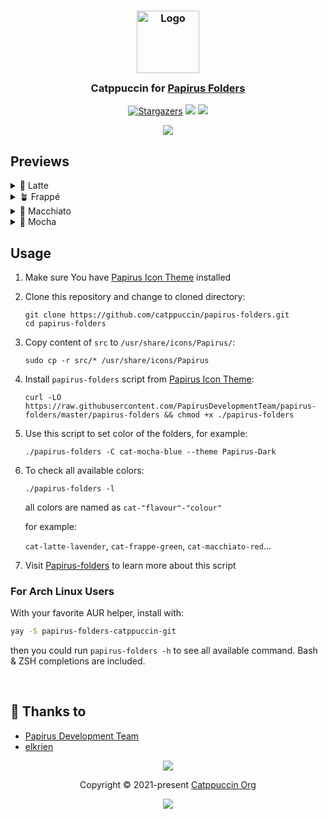 <h3 align="center">
	<img src="https://raw.githubusercontent.com/catppuccin/catppuccin/main/assets/logos/exports/1544x1544_circle.png" width="100" alt="Logo"/><br/>
	<img src="https://raw.githubusercontent.com/catppuccin/catppuccin/main/assets/misc/transparent.png" height="30" width="0px"/>
	Catppuccin for <a href="https://github.com/PapirusDevelopmentTeam/papirus-icon-theme">Papirus Folders</a>
	<img src="https://raw.githubusercontent.com/catppuccin/catppuccin/main/assets/misc/transparent.png" height="30" width="0px"/>
</h3>
<p align="center">
    <a href="https://github.com/catppuccin/papirus-folders/stargazers"><img alt="Stargazers" src="https://img.shields.io/github/stars/catppuccin/papirus-folders?colorA=363a4f&colorB=b7bdf8&style=for-the-badge"></a>
    <a href="https://github.com/catppuccin/papirus-folders/issues"><img src="https://img.shields.io/github/issues/catppuccin/papirus-folders?colorA=363a4f&colorB=f5a97f&style=for-the-badge"></a>
    <a href="https://github.com/catppuccin/papirus-folders/contributors"><img src="https://img.shields.io/github/contributors/catppuccin/papirus-folders?colorA=363a4f&colorB=a6da95&style=for-the-badge"></a>
</p>

<p align="center">
  <img src="https://raw.githubusercontent.com/catppuccin/papirus-folders/main/assets/folders.png"/>
</p>

## Previews

<details>
<summary>🌻 Latte</summary>
  <img src="https://raw.githubusercontent.com/catppuccin/papirus-folders/main/assets/folders-latte.png"/>
</details>
<details>
<summary>🪴 Frappé</summary>
  <img src="https://raw.githubusercontent.com/catppuccin/papirus-folders/main/assets/folders-frappe.png"/>
</details>
<details>
<summary>🌺 Macchiato</summary>
  <img src="https://raw.githubusercontent.com/catppuccin/papirus-folders/main/assets/folders-macchiato.png"/>
</details>
<details>
<summary>🌿 Mocha</summary>
  <img src="https://raw.githubusercontent.com/catppuccin/papirus-folders/main/assets/folders-mocha.png"/>
</details>

## Usage

1. Make sure You have [Papirus Icon Theme](https://github.com/PapirusDevelopmentTeam/papirus-icon-theme) installed
2. Clone this repository and change to cloned directory:
    ```
    git clone https://github.com/catppuccin/papirus-folders.git
    cd papirus-folders
    ```
3. Copy content of `src` to `/usr/share/icons/Papirus/`:
    ```
    sudo cp -r src/* /usr/share/icons/Papirus  
    ```
4. Install `papirus-folders` script from [Papirus Icon Theme](https://github.com/PapirusDevelopmentTeam/papirus-icon-theme):
    ```
    curl -LO https://raw.githubusercontent.com/PapirusDevelopmentTeam/papirus-folders/master/papirus-folders && chmod +x ./papirus-folders
    ```
5. Use this script to set color of the folders, for example:
    ```
    ./papirus-folders -C cat-mocha-blue --theme Papirus-Dark
    ```
6. To check all available colors:
    ```
    ./papirus-folders -l
    ```
    all colors are named as `cat-"flavour"-"colour"` 
    
    for example: 
    
    `cat-latte-lavender`, `cat-frappe-green`, `cat-macchiato-red`...
7. Visit [Papirus-folders](https://github.com/PapirusDevelopmentTeam/papirus-folders) to learn more about this script

### For Arch Linux Users

With your favorite AUR helper, install with:

```sh
yay -S papirus-folders-catppuccin-git
```

then you could run `papirus-folders -h` to see all available command. Bash & ZSH completions are included.

&nbsp;

## 💝 Thanks to
- [Papirus Development Team](https://github.com/PapirusDevelopmentTeam)
- [elkrien](https://github.com/elkrien)

<p align="center"><img src="https://raw.githubusercontent.com/catppuccin/catppuccin/main/assets/footers/gray0_ctp_on_line.svg?sanitize=true" /></p>
<p align="center">Copyright &copy; 2021-present <a href="https://github.com/catppuccin" target="_blank">Catppuccin Org</a>
<p align="center"><a href="https://github.com/catppuccin/catppuccin/blob/main/LICENSE"><img src="https://img.shields.io/static/v1.svg?style=for-the-badge&label=License&message=MIT&logoColor=d9e0ee&colorA=363a4f&colorB=b7bdf8"/></a></p>
